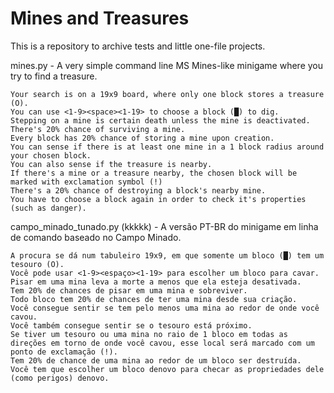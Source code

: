 # Mines and Treasures
This is a repository to archive tests and little one-file projects.

mines.py - A very simple command line MS Mines-like minigame where you try to find a treasure.

	Your search is on a 19x9 board, where only one block stores a treasure (O).
  	You can use <1-9><space><1-19> to choose a block (█) to dig.
  	Stepping on a mine is certain death unless the mine is deactivated.
  	There's 20% chance of surviving a mine.
  	Every block has 20% chance of storing a mine upon creation.
  	You can sense if there is at least one mine in a 1 block radius around your chosen block.
   	You can also sense if the treasure is nearby.
   	If there's a mine or a treasure nearby, the chosen block will be marked with exclamation symbol (!)
  	There's a 20% chance of destroying a block's nearby mine.
  	You have to choose a block again in order to check it's properties (such as danger).

   

campo_minado_tunado.py (kkkkk) - A versão PT-BR do minigame em linha de comando baseado no Campo Minado.
	
 	A procura se dá num tabuleiro 19x9, em que somente um bloco (█) tem um tesouro (O).
  	Você pode usar <1-9><espaço><1-19> para escolher um bloco para cavar.
   	Pisar em uma mina leva a morte a menos que ela esteja desativada.
	Tem 20% de chances de pisar em uma mina e sobreviver.
 	Todo bloco tem 20% de chances de ter uma mina desde sua criação.
  	Você consegue sentir se tem pelo menos uma mina ao redor de onde você cavou.
   	Você também consegue sentir se o tesouro está próximo.
	Se tiver um tesouro ou uma mina no raio de 1 bloco em todas as direções em torno de onde você cavou, esse local será marcado com um ponto de exclamação (!).
 	Tem 20% de chance de uma mina ao redor de um bloco ser destruída.
 	Você tem que escolher um bloco denovo para checar as propriedades dele (como perigos) denovo.
  
